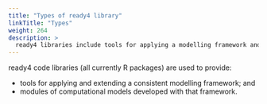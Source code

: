 ```yaml
---
title: "Types of ready4 library"
linkTitle: "Types"
weight: 264
description: >
  ready4 libraries include tools for applying a modelling framework and for implementing computational models
---
```


ready4 code libraries (all currently R packages) are used to provide:
- tools for applying and extending a consistent modelling framework; and
- modules of computational models developed with that framework.